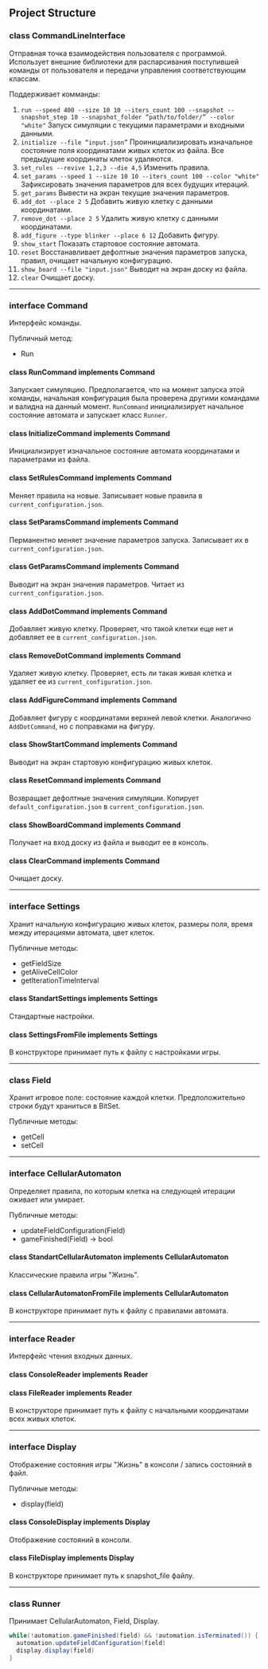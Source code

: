 ## Project Structure

### class CommandLineInterface
Отправная точка взаимодействия пользователя с программой. Использует внешние библиотеки для распарсивания поступившей команды от пользователя и передачи управления соответствующим классам.

Поддерживает комманды:
1. `run --speed 400 --size 10 10 --iters_count 100 --snapshot --snapshot_step 10 --snapshot_folder “path/to/folder/” --color "white"` Запуск симуляции с текущими параметрами и входными данными.
2. `initialize --file “input.json”` Проинициализировать изначальное состояние поля координатами живых клеток из файла. Все предыдущие координаты клеток удаляются.
3. `set_rules --revive 1,2,3 --die 4,5` Изменить правила.
4. `set_params --speed 1 --size 10 10 --iters_count 100 --color "white"` Зафиксировать значения параметров для всех будущих итераций.
5. `get_params` Вывести на экран текущие значения параметров.
6. `add_dot --place 2 5` Добавить живую клетку с данными координатами.
7. `remove_dot --place 2 5` Удалить живую клетку с данными координатами.
8. `add_figure --type blinker --place 6 12` Добавить фигуру.
9. `show_start` Показать стартовое состояние автомата.
10. `reset` Восстанавливает дефолтные значения параметров запуска, правил, очищает начальную конфигурацию.
11. `show_board --file "input.json"` Выводит на экран доску из файла.
12. `clear` Очищает доску.
 
---

### interface Command
Интерфейс команды.

Публичный метод:
* Run

#### class RunCommand implements Command
Запускает симуляцию. Предполагается, что на момент запуска этой команды, начальная конфигурация была проверена другими командами и валидна на данный момент. `RunCommand` инициализирует начальное состояние автомата и запускает класс `Runner`.

#### class InitializeCommand implements Command
Инициализирует изначальное состояние автомата координатами и параметрами из файла.

#### class SetRulesCommand implements Command
Меняет правила на новые. Записывает новые правила в `current_configuration.json`.

#### class SetParamsCommand implements Command
Перманентно меняет значение параметров запуска. Записывает их в `current_configuration.json`.

#### class GetParamsCommand implements Command
Выводит на экран значения параметров. Читает из `current_configuration.json`.

#### class AddDotCommand implements Command
Добавляет живую клетку. Проверяет, что такой клетки еще нет и добавляет ее в `current_configuration.json`. 

#### class RemoveDotCommand implements Command
Удаляет живую клетку. Проверяет, есть ли такая живая клетка и удаляет ее из `current_configuration.json`.

#### class AddFigureCommand implements Command
Добавляет фигуру с координатами верхней левой клетки. Аналогично `AddDotCommand`, но с поправками на фигуру.

#### class ShowStartCommand implements Command
Выводит на экран стартовую конфигурацию живых клеток.

#### class ResetCommand implements Command
Возвращает дефолтные значения симуляции. Копирует `default_configuration.json` в `current_configuration.json`.

#### class ShowBoardCommand implements Command
Получает на вход доску из файла и выводит ее в консоль.

#### class ClearCommand implements Command
Очищает доску.

---

### interface Settings
Хранит начальную конфигурацию живых клеток, размеры поля,  время между итерациями автомата, цвет клеток.

Публичные методы:
* getFieldSize
* getAliveCellColor
* getIterationTimeInterval

#### class StandartSettings implements Settings
Стандартные настройки.

#### class SettingsFromFile implements Settings
В конструкторе принимает путь к файлу с настройками игры.

---


### class Field
Хранит игровое поле: состояние каждой клетки. Предположительно строки будут храниться в BitSet.

Публичные методы:
* getCell
* setCell

---

### interface CellularAutomaton
Определяет правила, по которым клетка на следующей итерации оживает или умирает.


Публичные методы:
* updateFieldConfiguration(Field)
* gameFinished(Field) -> bool


#### class StandartCellularAutomaton implements CellularAutomaton
Классические правила игры "Жизнь".

#### class CellularAutomatonFromFile implements CellularAutomaton
В конструкторе принимает путь к файлу с правилами автомата.

---

### interface Reader
Интерфейс чтения входных данных.

#### class ConsoleReader implements Reader


#### class FileReader implements Reader
В конструкторе принимает путь к файлу с начальными координатами всех живых клеток.

---

### interface Display
Отображение состояния игры "Жизнь" в консоли / запись состояний в файл.

Публичные методы:
* display(field)

#### class ConsoleDisplay implements Display
Отображение состояний в консоли.

#### class FileDisplay implements Display
В конструкторе принимает путь к snapshot_file файлу.

---

### class Runner
Принимает CellularAutomaton, Field, Display.
```java
while(!automation.gameFinished(field) && !automation.isTerminated()) {
  automation.updateFieldConfiguration(field)
  display.display(field)
}
```
